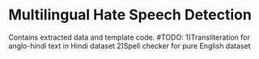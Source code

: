 # Multilingual Hate Speech Detection
Contains extracted data and template code.
#TODO:
1)Transliteration for anglo-hindi text in Hindi dataset
2)Spell checker for pure English dataset
